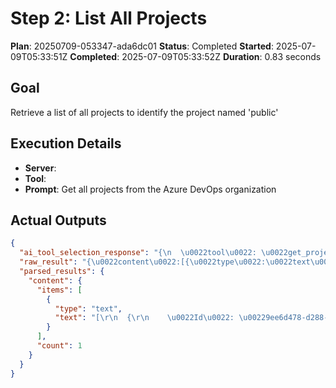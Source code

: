 ﻿# Step 2: List All Projects

**Plan**: 20250709-053347-ada6dc01
**Status**: Completed
**Started**: 2025-07-09T05:33:51Z
**Completed**: 2025-07-09T05:33:52Z
**Duration**: 0.83 seconds

## Goal
Retrieve a list of all projects to identify the project named 'public'

## Execution Details
- **Server**: 
- **Tool**: 
- **Prompt**: Get all projects from the Azure DevOps organization

## Actual Outputs
```json
{
  "ai_tool_selection_response": "{\n  \u0022tool\u0022: \u0022get_projects\u0022,\n  \u0022parameters\u0022: {}\n}",
  "raw_result": "{\u0022content\u0022:[{\u0022type\u0022:\u0022text\u0022,\u0022text\u0022:\u0022[\\r\\n  {\\r\\n    \\u0022Id\\u0022: \\u00229ee6d478-d288-47f7-aacc-f6e6d082ae6d\\u0022,\\r\\n    \\u0022Name\\u0022: \\u0022public\\u0022,\\r\\n    \\u0022Description\\u0022: \\u0022No longer in use except for public feeds;  see dnceng for questions, or go to https://dnceng-public.visualstudio.com/public\\u0022\\r\\n  },\\r\\n  {\\r\\n    \\u0022Id\\u0022: \\u00227ea9116e-9fac-403d-b258-b31fcf1bb293\\u0022,\\r\\n    \\u0022Name\\u0022: \\u0022internal\\u0022,\\r\\n    \\u0022Description\\u0022: \\u0022.NET Core projects that are not visible to those outside Microsoft.\\u0022\\r\\n  },\\r\\n  {\\r\\n    \\u0022Id\\u0022: \\u00224294ba78-a2a0-420b-a825-e618198b8618\\u0022,\\r\\n    \\u0022Name\\u0022: \\u00221ESPipelineTemplates\\u0022,\\r\\n    \\u0022Description\\u0022: null\\r\\n  }\\r\\n]\u0022}]}",
  "parsed_results": {
    "content": {
      "items": [
        {
          "type": "text",
          "text": "[\r\n  {\r\n    \u0022Id\u0022: \u00229ee6d478-d288-47f7-aacc-f6e6d082ae6d\u0022,\r\n    \u0022Name\u0022: \u0022public\u0022,\r\n    \u0022Description\u0022: \u0022No longer in use except for public feeds;  see dnceng for questions, or go to https://dnceng-public.visualstudio.com/public\u0022\r\n  },\r\n  {\r\n    \u0022Id\u0022: \u00227ea9116e-9fac-403d-b258-b31fcf1bb293\u0022,\r\n    \u0022Name\u0022: \u0022internal\u0022,\r\n    \u0022Description\u0022: \u0022.NET Core projects that are not visible to those outside Microsoft.\u0022\r\n  },\r\n  {\r\n    \u0022Id\u0022: \u00224294ba78-a2a0-420b-a825-e618198b8618\u0022,\r\n    \u0022Name\u0022: \u00221ESPipelineTemplates\u0022,\r\n    \u0022Description\u0022: null\r\n  }\r\n]"
        }
      ],
      "count": 1
    }
  }
}
```

